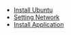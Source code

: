 - [Install Ubuntu](https://github.com/fitraaditama7/DumbwaysBootcamp/tree/master/week1/VIRTUAL%20BOX%20-%20INSTALL%20UBUNTU)
- [Setting Network](https://github.com/fitraaditama7/DumbwaysBootcamp/tree/master/week1/VIRTUAL%20BOX%20-%20SETTING%20NETWORK)
- [Install Application](https://github.com/fitraaditama7/DumbwaysBootcamp/tree/master/week1/VIRTUAL%20BOX%20-%20INSTALL%20APPLICATION)
